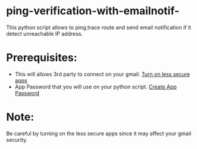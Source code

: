 # ping-verification-with-emailnotif-


This python script allows to ping,trace route and send email notification if it detect unreachable IP address.


# Prerequisites: 

-  This will allows 3rd party to connect on your gmail.  [Turn on less secure apps](https://myaccount.google.com/lesssecureapps)
-  App Password that you will use on your python script. [Create App Password](https://myaccount.google.com/apppasswords)


# Note: 

Be careful by turning on the less secure apps since it may affect your gmail security.
